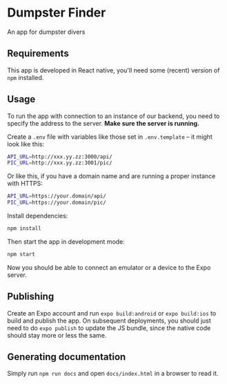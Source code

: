 # Dumpster Finder

An app for dumpster divers

## Requirements

This app is developed in React native, you'll need some (recent) version of `npm` installed.

## Usage

To run the app with connection to an instance of our backend,
you need to specify the address to the server.
**Make sure the server is running.**

Create a `.env` file with variables like those set in `.env.template` – it might look like this:

```sh
API_URL=http://xxx.yy.zz:3000/api/
PIC_URL=http://xxx.yy.zz:3001/pic/
```

Or like this, if you have a domain name and are running a proper instance with HTTPS:

```sh
API_URL=https://your.domain/api/
PIC_URL=https://your.domain/pic/
```

Install dependencies:

```sh
npm install
```

Then start the app in development mode:

```sh
npm start
```

Now you should be able to connect an emulator or a device to the Expo server.

## Publishing

Create an Expo account and run `expo build:android` or `expo build:ios` to build and publish the app.
On subsequent deployments, you should just need to do `expo publish` to update the JS bundle,
since the native code should stay more or less the same.

## Generating documentation

Simply run `npm run docs` and open `docs/index.html` in a browser to read it.
